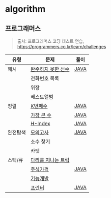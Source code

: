 # algorithm

## 프로그래머스
>출처: 프로그래머스 코딩 테스트 연습, https://programmers.co.kr/learn/challenges

|유형|문제|풀이|
|------|---|---|
|해시|[완주하지 못한 선수](https://programmers.co.kr/learn/courses/30/lessons/42576)|[JAVA](https://github.com/sangminK/algorithm/blob/main/programmers/lv1_player.java) |
| |전화번호 목록| |
| |위장| |
| |베스트앨범| |
|정렬|[K번째수](https://programmers.co.kr/learn/courses/30/lessons/42748)|[JAVA](https://github.com/sangminK/algorithm/blob/main/programmers/lv1_k_sort.java)|
| |[가장 큰 수](https://programmers.co.kr/learn/courses/30/lessons/42746)|[JAVA](https://github.com/sangminK/algorithm/blob/main/programmers/lv2_max_number.java)|
| |[H-Index](https://programmers.co.kr/learn/courses/30/lessons/42747)|[JAVA](https://github.com/sangminK/algorithm/blob/main/programmers/lv2_h_index.java)|
|완전탐색|[모의고사](https://programmers.co.kr/learn/courses/30/lessons/42840)|[JAVA](https://github.com/sangminK/algorithm/blob/main/programmers/lv1_mock_test.java)|
| |소수 찾기| |
| |카펫| |
|스택/큐|[다리를 지나는 트럭](https://programmers.co.kr/learn/courses/30/lessons/42583)| |
| |[주식가격](https://programmers.co.kr/learn/courses/30/lessons/42584)|[JAVA](https://github.com/sangminK/algorithm/blob/main/programmers/lv2_stock_price.java)|
| |[기능개발](https://programmers.co.kr/learn/courses/30/lessons/42586)| |
| |[프린터](https://programmers.co.kr/learn/courses/30/lessons/42587)|[JAVA](https://github.com/sangminK/algorithm/blob/main/programmers/lv2_printer.java)|
